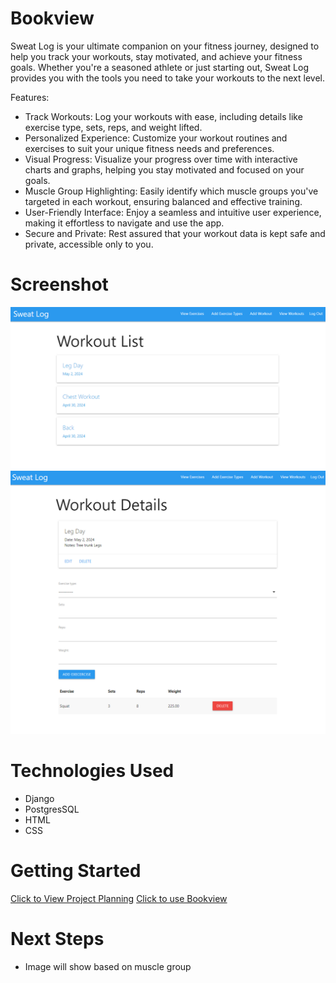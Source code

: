 # Bookview
Sweat Log is your ultimate companion on your fitness journey, designed to help you track your workouts, stay motivated, and achieve your fitness goals. Whether you're a seasoned athlete or just starting out, Sweat Log provides you with the tools you need to take your workouts to the next level.

Features:

- Track Workouts: Log your workouts with ease, including details like exercise type, sets, reps, and weight lifted.
- Personalized Experience: Customize your workout routines and exercises to suit your unique fitness needs and preferences.
- Visual Progress: Visualize your progress over time with interactive charts and graphs, helping you stay motivated and focused on your goals.
- Muscle Group Highlighting: Easily identify which muscle groups you've targeted in each workout, ensuring balanced and effective training.
- User-Friendly Interface: Enjoy a seamless and intuitive user experience, making it effortless to navigate and use the app.
- Secure and Private: Rest assured that your workout data is kept safe and private, accessible only to you.

# Screenshot
<img src="./screenshots/sweatlog1.PNG">
<img src="./screenshots/sweatlog2.PNG">


# Technologies Used

- Django
- PostgresSQL
- HTML
- CSS

# Getting Started

[Click to View Project Planning](https://trello.com/b/t3fbbwAX/sweatlog)
[Click to use Bookview](https://sweatlog-f4ca50361025.herokuapp.com/)

# Next Steps

- Image will show based on muscle group